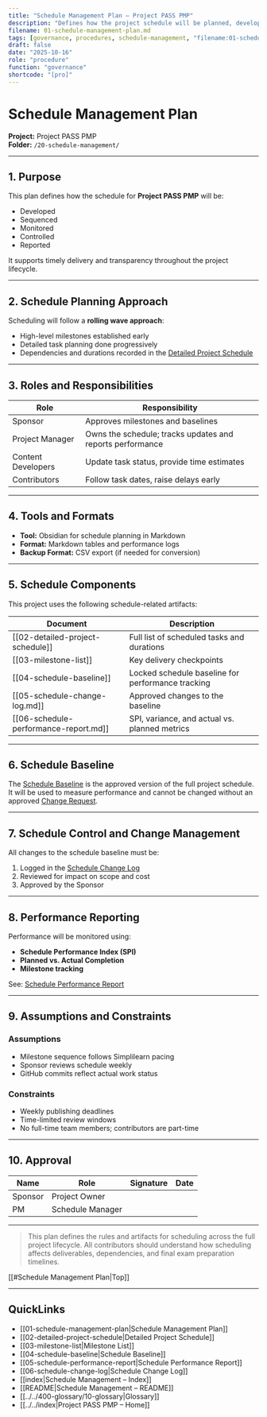 ```yaml
---
title: "Schedule Management Plan — Project PASS PMP"
description: "Defines how the project schedule will be planned, developed, managed, and controlled."
filename: 01-schedule-management-plan.md
tags: [governance, procedures, schedule-management, "filename:01-schedule-management-plan.md"]
draft: false
date: "2025-10-16"
role: "procedure"
function: "governance"
shortcode: "[pro]"
---
```



# Schedule Management Plan  
**Project:** Project PASS PMP  
**Folder:** `/20-schedule-management/`

---

## 1. Purpose

This plan defines how the schedule for **Project PASS PMP** will be:
- Developed  
- Sequenced  
- Monitored  
- Controlled  
- Reported

It supports timely delivery and transparency throughout the project lifecycle.

---

## 2. Schedule Planning Approach

Scheduling will follow a **rolling wave approach**:
- High-level milestones established early
- Detailed task planning done progressively
- Dependencies and durations recorded in the [Detailed Project Schedule](02-detailed-project-schedule.md)

---

## 3. Roles and Responsibilities

| Role | Responsibility |
|------|----------------|
| Sponsor | Approves milestones and baselines |
| Project Manager | Owns the schedule; tracks updates and reports performance |
| Content Developers | Update task status, provide time estimates |
| Contributors | Follow task dates, raise delays early |

---

## 4. Tools and Formats

- **Tool:** Obsidian for schedule planning in Markdown  
- **Format:** Markdown tables and performance logs  
- **Backup Format:** CSV export (if needed for conversion)

---

## 5. Schedule Components

This project uses the following schedule-related artifacts:

| Document | Description |
|----------|-------------|
| [[02-detailed-project-schedule]] | Full list of scheduled tasks and durations |
| [[03-milestone-list]] | Key delivery checkpoints |
| [[04-schedule-baseline]] | Locked schedule baseline for performance tracking |
| [[05-schedule-change-log.md]] | Approved changes to the baseline |
| [[06-schedule-performance-report.md]] | SPI, variance, and actual vs. planned metrics |

---

## 6. Schedule Baseline

The [Schedule Baseline](04-schedule-baseline.md) is the approved version of the full project schedule.  
It will be used to measure performance and cannot be changed without an approved [Change Request](../00-project-integration-management/change-management/change-request-template.md).

---

## 7. Schedule Control and Change Management

All changes to the schedule baseline must be:
1. Logged in the [Schedule Change Log](./05-schedule-change-log.md)  
2. Reviewed for impact on scope and cost  
3. Approved by the Sponsor

---

## 8. Performance Reporting

Performance will be monitored using:
- **Schedule Performance Index (SPI)**
- **Planned vs. Actual Completion**
- **Milestone tracking**

See: [Schedule Performance Report](./06-schedule-performance-report.md)

---

## 9. Assumptions and Constraints

### Assumptions
- Milestone sequence follows Simplilearn pacing  
- Sponsor reviews schedule weekly  
- GitHub commits reflect actual work status

### Constraints
- Weekly publishing deadlines  
- Time-limited review windows  
- No full-time team members; contributors are part-time

---

## 10. Approval

| Name     | Role             | Signature | Date |
|----------|------------------|-----------|------|
| Sponsor  | Project Owner     |           |      |
| PM       | Schedule Manager  |           |      |

---

> This plan defines the rules and artifacts for scheduling across the full project lifecycle. All contributors should understand how scheduling affects deliverables, dependencies, and final exam preparation timelines.

[[#Schedule Management Plan|Top]]

---

## QuickLinks
- [[01-schedule-management-plan|Schedule Management Plan]]
- [[02-detailed-project-schedule|Detailed Project Schedule]]
- [[03-milestone-list|Milestone List]]
- [[04-schedule-baseline|Schedule Baseline]]
- [[05-schedule-performance-report|Schedule Performance Report]]
- [[06-schedule-change-log|Schedule Change Log]]
- [[index|Schedule Management – Index]]
- [[README|Schedule Management – README]]
- [[../../400-glossary/10-glossary|Glossary]]
- [[../../index|Project PASS PMP – Home]]

